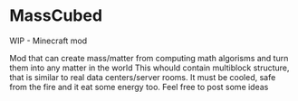 MassCubed
=========

WIP - Minecraft mod

Mod that can create mass/matter from computing math algorisms and turn them into any matter in the world
This whould contain multiblock structure, that is similar to real data centers/server rooms.
It must be cooled, safe from the fire and it eat some energy too. Feel free to post some ideas
